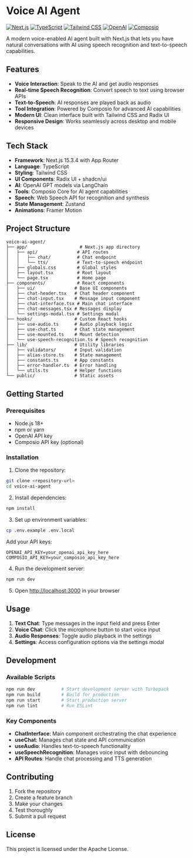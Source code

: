 # Voice AI Agent

[![Next.js](https://img.shields.io/badge/Next.js-15.3.4-black)](https://nextjs.org/)
[![TypeScript](https://img.shields.io/badge/TypeScript-5.0-blue)](https://www.typescriptlang.org/)
[![Tailwind CSS](https://img.shields.io/badge/Tailwind_CSS-4.0-38B2AC)](https://tailwindcss.com/)
[![OpenAI](https://img.shields.io/badge/OpenAI-GPT-412991)](https://openai.com/)
[![Composio](https://img.shields.io/badge/Composio-Core-orange)](https://composio.dev/)

A modern voice-enabled AI agent built with Next.js that lets you have natural conversations with AI using speech recognition and text-to-speech capabilities.

## Features

- **Voice Interaction**: Speak to the AI and get audio responses
- **Real-time Speech Recognition**: Convert speech to text using browser APIs
- **Text-to-Speech**: AI responses are played back as audio
- **Tool Integration**: Powered by Composio for advanced AI capabilities
- **Modern UI**: Clean interface built with Tailwind CSS and Radix UI
- **Responsive Design**: Works seamlessly across desktop and mobile devices

## Tech Stack

- **Framework**: Next.js 15.3.4 with App Router
- **Language**: TypeScript
- **Styling**: Tailwind CSS
- **UI Components**: Radix UI + shadcn/ui
- **AI**: OpenAI GPT models via LangChain
- **Tools**: Composio Core for AI agent capabilities
- **Speech**: Web Speech API for recognition and synthesis
- **State Management**: Zustand
- **Animations**: Framer Motion

## Project Structure

```
voice-ai-agent/
├── app/                    # Next.js app directory
│   ├── api/               # API routes
│   │   ├── chat/          # Chat endpoint
│   │   └── tts/           # Text-to-speech endpoint
│   ├── globals.css        # Global styles
│   ├── layout.tsx         # Root layout
│   └── page.tsx           # Home page
├── components/            # React components
│   ├── ui/               # Base UI components
│   ├── chat-header.tsx   # Chat header component
│   ├── chat-input.tsx    # Message input component
│   ├── chat-interface.tsx # Main chat interface
│   ├── chat-messages.tsx # Messages display
│   └── settings-modal.tsx # Settings modal
├── hooks/                # Custom React hooks
│   ├── use-audio.ts      # Audio playback logic
│   ├── use-chat.ts       # Chat state management
│   ├── use-mounted.ts    # Mount detection
│   └── use-speech-recognition.ts # Speech recognition
├── lib/                  # Utility libraries
│   ├── validators/       # Input validation
│   ├── alias-store.ts    # State management
│   ├── constants.ts      # App constants
│   ├── error-handler.ts  # Error handling
│   └── utils.ts          # Helper functions
└── public/               # Static assets
```

## Getting Started

### Prerequisites

- Node.js 18+
- npm or yarn
- OpenAI API key
- Composio API key (optional)

### Installation

1. Clone the repository:

```bash
git clone <repository-url>
cd voice-ai-agent
```

2. Install dependencies:

```bash
npm install
```

3. Set up environment variables:

```bash
cp .env.example .env.local
```

Add your API keys:

```env
OPENAI_API_KEY=your_openai_api_key_here
COMPOSIO_API_KEY=your_composio_api_key_here
```

4. Run the development server:

```bash
npm run dev
```

5. Open [http://localhost:3000](http://localhost:3000) in your browser

## Usage

1. **Text Chat**: Type messages in the input field and press Enter
2. **Voice Chat**: Click the microphone button to start voice input
3. **Audio Responses**: Toggle audio playback in the settings
4. **Settings**: Access configuration options via the settings modal

## Development

### Available Scripts

```bash
npm run dev          # Start development server with Turbopack
npm run build        # Build for production
npm run start        # Start production server
npm run lint         # Run ESLint
```

### Key Components

- **ChatInterface**: Main component orchestrating the chat experience
- **useChat**: Manages chat state and API communication
- **useAudio**: Handles text-to-speech functionality
- **useSpeechRecognition**: Manages voice input with debouncing
- **API Routes**: Handle chat processing and TTS generation

## Contributing

1. Fork the repository
2. Create a feature branch
3. Make your changes
4. Test thoroughly
5. Submit a pull request

## License

This project is licensed under the Apache License.
